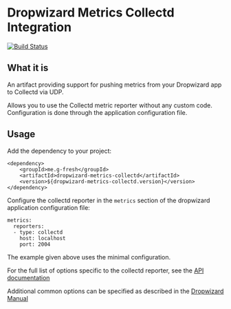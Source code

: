 
# Dropwizard Metrics Collectd Integration

[![Build Status](https://travis-ci.org/github/santanusinha/dropwizard-metric-collectd.svg?branch=master)](https://travis-ci.org/github/santanusinha/dropwizard-metric-collectd)

## What it is

An artifact providing support for pushing metrics from your Dropwizard app
to Collectd via UDP.

Allows you to use the Collectd metric reporter without any custom code.
Configuration is done through the application configuration file.

## Usage

Add the dependency to your project:

    <dependency>
        <groupId>me.g-fresh</groupId>
        <artifactId>dropwizard-metrics-collectd</artifactId>
        <version>${dropwizard-metrics-collectd.version}</version>
    </dependency>

Configure the collectd reporter in the `metrics` section of the dropwizard
application configuration file:

    metrics:
      reporters:
      - type: collectd
        host: localhost
        port: 2004

The example given above uses the minimal configuration.

For the full list of options specific to the collectd reporter, see the [API documentation](http://www.javadoc.io/doc/me.g-fresh/dropwizard-metrics-collectd/me/g_fresh/dropwizard/metrics/collectd/CollectdReporterFactory.html)

Additional common options can be specified as described in the
[Dropwizard Manual](http://www.dropwizard.io/1.3.1/docs/manual/configuration.html#all-reporters)

